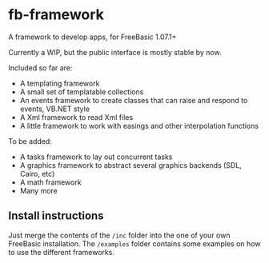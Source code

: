 # fb-framework
A framework to develop apps, for FreeBasic 1.07.1+

Currently a WIP, but the public interface is mostly stable by now.

Included so far are:

* A templating framework
* A small set of templatable collections
* An events framework to create classes that can raise and respond to events, VB.NET style
* A Xml framework to read Xml files
* A little framework to work with easings and other interpolation functions

To be added:

* A tasks framework to lay out concurrent tasks
* A graphics framework to abstract several graphics backends (SDL, Cairo, etc)
* A math framework
* Many more

## Install instructions
Just merge the contents of the `/inc` folder into the one of your own FreeBasic installation. The `/examples` folder contains some examples on how to use the different frameworks.
